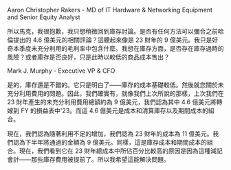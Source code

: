 Aaron Christopher Rakers - MD of IT Hardware & Networking Equipment and Senior Equity Analyst

所以馬克，我很抱歉，我只想稍微回到庫存討論。是否有任何方法可以彌合之前哈倫提出的 4.6 億美元的相關評論？這聽起來像是 23 財年的 9 億美元。我只是好奇本季度未充分利用的毛利率中包含什麼。我想在庫存方面，是否存在庫存過時的風險？或者庫存是否良好，只是此時以較低的商品成本售出？

Mark J. Murphy - Executive VP & CFO

是的，庫存還是不錯的。它只是明白了——庫存的成本基礎較低。然後就您關於未充分利用費用的問題。因此，我們確實有，就像我們上次所說的那樣，上次我們在 23 財年產生的未充分利用費用總額約為 9 億美元，我們認為其中 4.6 億美元將轉嫁到 FY 的損益表中'23。而這 4.6 億美元是成本和清算庫存以及期間成本的組合。

現在，我們認為隨著利用不足的增加，我們認為 23 財年的成本為 11 億美元。我們認為下半年將通過的金額為 9 億美元。同樣，這是庫存成本和期間成本的組合。現在，我們看到它在 23 財年總成本中所佔百分比較高的原因是因為這種減記會計——那些庫存費用被提前了。所以我希望這能解決問題。
